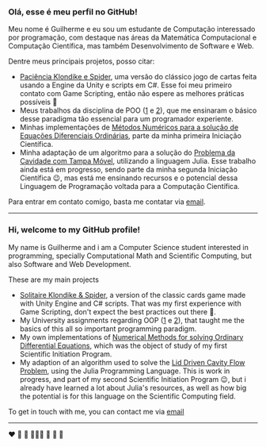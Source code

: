 ### Olá, esse é meu perfil no GitHub!
Meu nome é Guilherme e eu sou um estudante de Computação interessado por programação, com destaque nas áreas da Matemática Computacional e Computação Científica, mas também Desenvolvimento de Software e Web.

Dentre meus principais projetos, posso citar:
- [Paciência Klondike e Spider](https://github.com/GuiCT/SolitaireGame), uma versão do clássico jogo de cartas feita usando a Engine da Unity e scripts em C#. Esse foi meu primeiro contato com Game Scripting, então não espere as melhores práticas possíveis 🫠
- Meus trabalhos da disciplina de POO ([1](https://github.com/GuiCT/trabalhopratico1-poo2) e [2](https://github.com/GuiCT/trabalhopratico2-poo2)), que me ensinaram o básico desse paradigma tão essencial para um programador experiente.
- Minhas implementações de [Métodos Numéricos para a solução de Equações Diferenciais Ordinárias](https://github.com/GuiCT/metodos-numericos-edo), parte da minha primeira Iniciação Científica.
- Minha adaptação de um algoritmo para a solução do [Problema da Cavidade com Tampa Móvel](https://github.com/GuiCT/accelerating-ldcflow-solution), utilizando a linguagem Julia. Esse trabalho ainda está em progresso, sendo parte da minha segunda Iniciação Científica 😉, mas está me ensinando recursos e o potencial dessa Linguagem de Programação voltada para a Computação Científica.

Para entrar em contato comigo, basta me contatar via [email](mailto:gc.tomiasi@unesp.br).

---

### Hi, welcome to my GitHub profile!
My name is Guilherme and i am a Computer Science student interested in programming, specially Computational Math and Scientific Computing, but also Software and Web Development.

These are my main projects
- [Solitaire Klondike & Spider](https://github.com/GuiCT/SolitaireGame), a version of the classic cards game made with Unity Engine and C# scripts. That was my first experience with Game Scripting, don't expect the best practices out there 🫠.
- My University assignments regarding OOP ([1](https://github.com/GuiCT/trabalhopratico1-poo2) e [2](https://github.com/GuiCT/trabalhopratico2-poo2)), that taught me the basics of this all so important programming paradigm.
- My own implementations of [Numerical Methods for solving Ordinary Differential Equations](https://github.com/GuiCT/metodos-numericos-edo), which was the object of study of my first Scientific Initiation Program.
- My adaption of an algorithm used to solve the [Lid Driven Cavity Flow Problem](https://github.com/GuiCT/accelerating-ldcflow-solution), using the Julia Programming Language. This is work in progress, and part of my second Scientific Initiation Program 😉, but i already have learned a lot about Julia's resources, as well as how big the potential is for this language on the Scientific Computing field.

To get in touch with me, you can contact me via [email](mailto:gc.tomiasi@unesp.br)

---

❤️ 🧡 💛  💚💙💜 🖤 🤍 🤎
